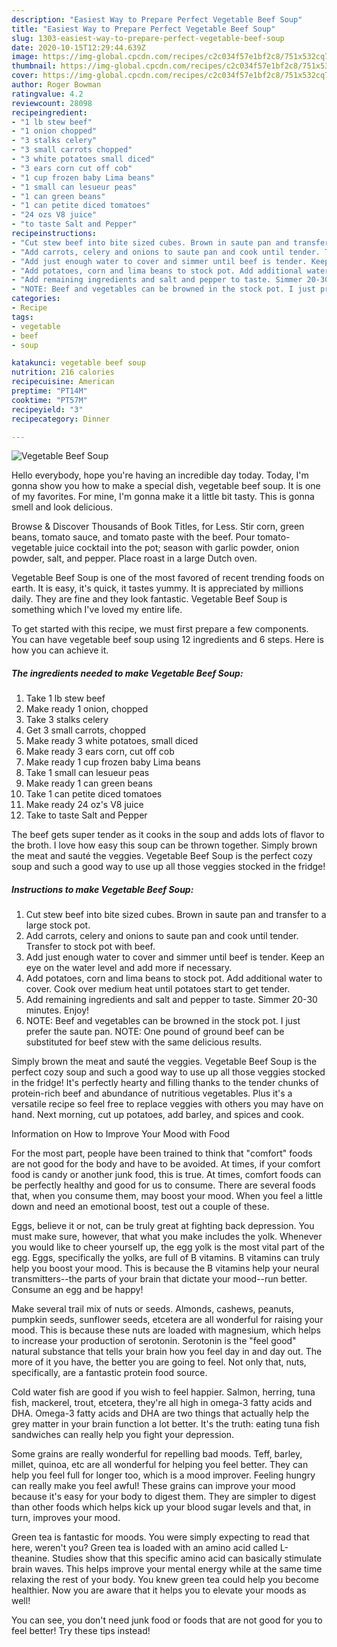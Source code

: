 ```yaml
---
description: "Easiest Way to Prepare Perfect Vegetable Beef Soup"
title: "Easiest Way to Prepare Perfect Vegetable Beef Soup"
slug: 1303-easiest-way-to-prepare-perfect-vegetable-beef-soup
date: 2020-10-15T12:29:44.639Z
image: https://img-global.cpcdn.com/recipes/c2c034f57e1bf2c8/751x532cq70/vegetable-beef-soup-recipe-main-photo.jpg
thumbnail: https://img-global.cpcdn.com/recipes/c2c034f57e1bf2c8/751x532cq70/vegetable-beef-soup-recipe-main-photo.jpg
cover: https://img-global.cpcdn.com/recipes/c2c034f57e1bf2c8/751x532cq70/vegetable-beef-soup-recipe-main-photo.jpg
author: Roger Bowman
ratingvalue: 4.2
reviewcount: 28098
recipeingredient:
- "1 lb stew beef"
- "1 onion chopped"
- "3 stalks celery"
- "3 small carrots chopped"
- "3 white potatoes small diced"
- "3 ears corn cut off cob"
- "1 cup frozen baby Lima beans"
- "1 small can lesueur peas"
- "1 can green beans"
- "1 can petite diced tomatoes"
- "24 ozs V8 juice"
- "to taste Salt and Pepper"
recipeinstructions:
- "Cut stew beef into bite sized cubes. Brown in saute pan and transfer to a large stock pot."
- "Add carrots, celery and onions to saute pan and cook until tender. Transfer to stock pot with beef."
- "Add just enough water to cover and simmer until beef is tender. Keep an eye on the water level and add more if necessary."
- "Add potatoes, corn and lima beans to stock pot. Add additional water to cover. Cook over medium heat until potatoes start to get tender."
- "Add remaining ingredients and salt and pepper to taste. Simmer 20-30 minutes. Enjoy!"
- "NOTE: Beef and vegetables can be browned in the stock pot. I just prefer the saute pan. NOTE: One pound of ground beef can be substituted for beef stew with the same delicious results."
categories:
- Recipe
tags:
- vegetable
- beef
- soup

katakunci: vegetable beef soup 
nutrition: 216 calories
recipecuisine: American
preptime: "PT14M"
cooktime: "PT57M"
recipeyield: "3"
recipecategory: Dinner

---
```



![Vegetable Beef Soup](https://img-global.cpcdn.com/recipes/c2c034f57e1bf2c8/751x532cq70/vegetable-beef-soup-recipe-main-photo.jpg)

Hello everybody, hope you're having an incredible day today. Today, I'm gonna show you how to make a special dish, vegetable beef soup. It is one of my favorites. For mine, I'm gonna make it a little bit tasty. This is gonna smell and look delicious.

Browse &amp; Discover Thousands of Book Titles, for Less. Stir corn, green beans, tomato sauce, and tomato paste with the beef. Pour tomato-vegetable juice cocktail into the pot; season with garlic powder, onion powder, salt, and pepper. Place roast in a large Dutch oven.

Vegetable Beef Soup is one of the most favored of recent trending foods on earth. It is easy, it's quick, it tastes yummy. It is appreciated by millions daily. They are fine and they look fantastic. Vegetable Beef Soup is something which I've loved my entire life.


To get started with this recipe, we must first prepare a few components. You can have vegetable beef soup using 12 ingredients and 6 steps. Here is how you can achieve it.

<!--inarticleads1-->

##### The ingredients needed to make Vegetable Beef Soup:

1. Take 1 lb stew beef
1. Make ready 1 onion, chopped
1. Take 3 stalks celery
1. Get 3 small carrots, chopped
1. Make ready 3 white potatoes, small diced
1. Make ready 3 ears corn, cut off cob
1. Make ready 1 cup frozen baby Lima beans
1. Take 1 small can lesueur peas
1. Make ready 1 can green beans
1. Take 1 can petite diced tomatoes
1. Make ready 24 oz&#39;s V8 juice
1. Take to taste Salt and Pepper


The beef gets super tender as it cooks in the soup and adds lots of flavor to the broth. I love how easy this soup can be thrown together. Simply brown the meat and sauté the veggies. Vegetable Beef Soup is the perfect cozy soup and such a good way to use up all those veggies stocked in the fridge! 

<!--inarticleads2-->

##### Instructions to make Vegetable Beef Soup:

1. Cut stew beef into bite sized cubes. Brown in saute pan and transfer to a large stock pot.
1. Add carrots, celery and onions to saute pan and cook until tender. Transfer to stock pot with beef.
1. Add just enough water to cover and simmer until beef is tender. Keep an eye on the water level and add more if necessary.
1. Add potatoes, corn and lima beans to stock pot. Add additional water to cover. Cook over medium heat until potatoes start to get tender.
1. Add remaining ingredients and salt and pepper to taste. Simmer 20-30 minutes. Enjoy!
1. NOTE: Beef and vegetables can be browned in the stock pot. I just prefer the saute pan. NOTE: One pound of ground beef can be substituted for beef stew with the same delicious results.


Simply brown the meat and sauté the veggies. Vegetable Beef Soup is the perfect cozy soup and such a good way to use up all those veggies stocked in the fridge! It&#39;s perfectly hearty and filling thanks to the tender chunks of protein-rich beef and abundance of nutritious vegetables. Plus it&#39;s a versatile recipe so feel free to replace veggies with others you may have on hand. Next morning, cut up potatoes, add barley, and spices and cook. 

Information on How to Improve Your Mood with Food


For the most part, people have been trained to think that "comfort" foods are not good for the body and have to be avoided. At times, if your comfort food is candy or another junk food, this is true. At times, comfort foods can be perfectly healthy and good for us to consume. There are several foods that, when you consume them, may boost your mood. When you feel a little down and need an emotional boost, test out a couple of these.

Eggs, believe it or not, can be truly great at fighting back depression. You must make sure, however, that what you make includes the yolk. Whenever you would like to cheer yourself up, the egg yolk is the most vital part of the egg. Eggs, specifically the yolks, are full of B vitamins. B vitamins can truly help you boost your mood. This is because the B vitamins help your neural transmitters--the parts of your brain that dictate your mood--run better. Consume an egg and be happy!

Make several trail mix of nuts or seeds. Almonds, cashews, peanuts, pumpkin seeds, sunflower seeds, etcetera are all wonderful for raising your mood. This is because these nuts are loaded with magnesium, which helps to increase your production of serotonin. Serotonin is the "feel good" natural substance that tells your brain how you feel day in and day out. The more of it you have, the better you are going to feel. Not only that, nuts, specifically, are a fantastic protein food source.

Cold water fish are good if you wish to feel happier. Salmon, herring, tuna fish, mackerel, trout, etcetera, they're all high in omega-3 fatty acids and DHA. Omega-3 fatty acids and DHA are two things that actually help the grey matter in your brain function a lot better. It's the truth: eating tuna fish sandwiches can really help you fight your depression. 

Some grains are really wonderful for repelling bad moods. Teff, barley, millet, quinoa, etc are all wonderful for helping you feel better. They can help you feel full for longer too, which is a mood improver. Feeling hungry can really make you feel awful! These grains can improve your mood because it's easy for your body to digest them. They are simpler to digest than other foods which helps kick up your blood sugar levels and that, in turn, improves your mood.

Green tea is fantastic for moods. You were simply expecting to read that here, weren't you? Green tea is loaded with an amino acid called L-theanine. Studies show that this specific amino acid can basically stimulate brain waves. This helps improve your mental energy while at the same time relaxing the rest of your body. You knew green tea could help you become healthier. Now you are aware that it helps you to elevate your moods as well!

You can see, you don't need junk food or foods that are not good for you to feel better! Try  these tips  instead!

